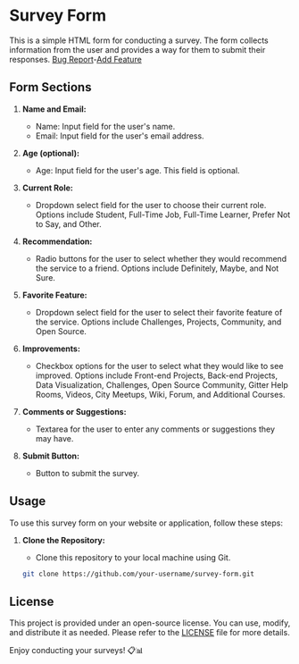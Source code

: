# Survey Form

This is a simple HTML form for conducting a survey. The form collects information from the user and provides a way for them to submit their responses.
<a style="text-center" href="">Bug Report</a>-<a style="text-center" href="">Add Feature</a>

## Form Sections

1. **Name and Email:**
   - Name: Input field for the user's name.
   - Email: Input field for the user's email address.

2. **Age (optional):**
   - Age: Input field for the user's age. This field is optional.

3. **Current Role:**
   - Dropdown select field for the user to choose their current role. Options include Student, Full-Time Job, Full-Time Learner, Prefer Not to Say, and Other.

4. **Recommendation:**
   - Radio buttons for the user to select whether they would recommend the service to a friend. Options include Definitely, Maybe, and Not Sure.

5. **Favorite Feature:**
   - Dropdown select field for the user to select their favorite feature of the service. Options include Challenges, Projects, Community, and Open Source.

6. **Improvements:**
   - Checkbox options for the user to select what they would like to see improved. Options include Front-end Projects, Back-end Projects, Data Visualization, Challenges, Open Source Community, Gitter Help Rooms, Videos, City Meetups, Wiki, Forum, and Additional Courses.

7. **Comments or Suggestions:**
   - Textarea for the user to enter any comments or suggestions they may have.

8. **Submit Button:**
   - Button to submit the survey.

## Usage
To use this survey form on your website or application, follow these steps:

1. **Clone the Repository:**
   - Clone this repository to your local machine using Git.

   ```bash
   git clone https://github.com/your-username/survey-form.git

## License

This project is provided under an open-source license. You can use, modify, and distribute it as needed. Please refer to the [LICENSE](LICENSE) file for more details.

Enjoy conducting your surveys! 📋📊
